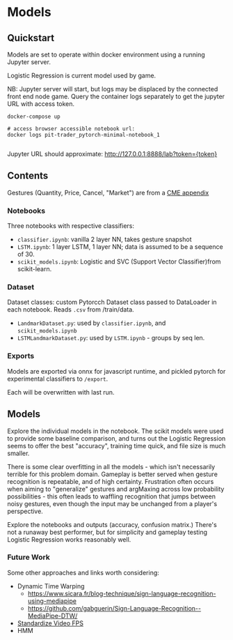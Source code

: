 # Models

## Quickstart

Models are set to operate within docker environment using a running Jupyter
server.

Logistic Regression is current model used by game.

NB: Jupyter server will start, but logs may be displaced by the connected front
end node game. Query the container logs separately to get the jupyter URL with
access token.


```
docker-compose up

# access browser accessible notebook url:
docker logs pit-trader_pytorch-minimal-notebook_1


```

Jupyter URL should approximate: http://127.0.0.1:8888/lab?token={token}

## Contents

Gestures (Quantity, Price, Cancel, "Market") are from a [CME
appendix](../web/public/commodity-and-futures-handsignals.pdf)

### Notebooks

Three notebooks with respective classifiers:

* `classifier.ipynb`: vanilla 2 layer NN, takes gesture snapshot
* `LSTM.ipynb`: 1 layer LSTM, 1 layer NN; data is assumed to be a sequence of 30.
* `scikit_models.ipynb`: Logistic and SVC (Support Vector Classifier)from
  scikit-learn.

### Dataset

Dataset classes: custom Pytorcch Dataset class passed to DataLoader in each
notebook. Reads `.csv` from /train/data.

* `LandmarkDataset.py`: used by `classifier.ipynb`, and `scikit_models.ipynb`
* `LSTMLandmarkDataset.py`: used by `LSTM.ipynb` - groups by seq len.

### Exports

Models are exported via onnx for javascript runtime, and pickled pytorch for
experimental classifiers to `/export`.

Each will be overwritten with last run.

## Models

Explore the individual models in the notebook. The scikit models were used to
provide some baseline comparison, and turns out the Logistic Regression seems to
offer the best "accuracy", training time quick, and file size is much smaller.

There is some clear overfitting in all the models - which isn't necessarily
terrible for this problem domain. Gameplay is better served when gesture
recognition is repeatable, and of high certainty. Frustration often occurs when
aiming to "generalize" gestures and argMaxing across low probability
possibilities - this often leads to waffling recognition that jumps between
noisy gestures, even though the input may be unchanged from a player's
perspective.

Explore the notebooks and outputs (accuracy, confusion matrix.) There's not a
runaway best performer, but for simplicity and gameplay testing Logistic
Regression works reasonably well.


### Future Work

Some other approaches and links worth considering:


* Dynamic Time Warping
  * https://www.sicara.fr/blog-technique/sign-language-recognition-using-mediapipe
  * https://github.com/gabguerin/Sign-Language-Recognition--MediaPipe-DTW/
* [Standardize Video FPS](https://medium.com/@kyip_7564/a-process-to-standardize-video-fps-for-machine-learning-93a936abdbc)
* HMM